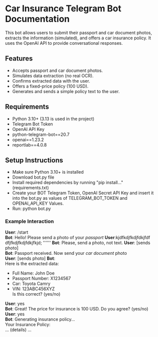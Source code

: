 # Car Insurance Telegram Bot Documentation

This bot allows users to submit their passport and car document photos, extracts the information (simulated), and offers a car insurance policy. It uses the OpenAI API to provide conversational responses.

## Features

- Accepts passport and car document photos.
- Simulates data extraction (no real OCR).
- Confirms extracted data with the user.
- Offers a fixed-price policy (100 USD).
- Generates and sends a simple policy text to the user.

## Requirements

- Python 3.10+ (3.13 is used in the project)
- Telegram Bot Token
- OpenAI API Key
- python-telegram-bot==20.7
- openai==1.23.2
- reportlab==4.0.8

 ## Setup Instructions

 - Make sure Python 3.10+ is installed
 - Download bot.py file
 - Install required dependencies by running "pip install..." (requirements.txt)
 - Create your BOT Telegram Token, OpenAI Secret API Key and insert it into the bot.py as values of TELEGRAM_BOT_TOKEN and OPENAI_API_KEY Values.
 - Run: python bot.py

### Example Interaction

**User**: /start  
**Bot**: Hello! Please send a photo of your *passport* 
**User**:kjdfkdjfkdjfdkjfdf dfjfkdjfkdjfdkjfkjd; ''''''
**Bot**: Please, send a photo, not text.
**User**: [sends photo]  
**Bot**: Passport received. Now send your *car document* photo  
**User**: [sends photo] 
**Bot**:  
 Here is the extracted data:  
- Full Name: John Doe  
- Passport Number: X1234567  
- Car: Toyota Camry  
- VIN: 123ABC456XYZ  
Is this correct? (yes/no)

**User**: yes  
**Bot**: Great! The price for insurance is 100 USD. Do you agree? (yes/no)  
**User**: yes  
**Bot**: Generating insurance policy...  
 Your Insurance Policy:  
... (details) ...
